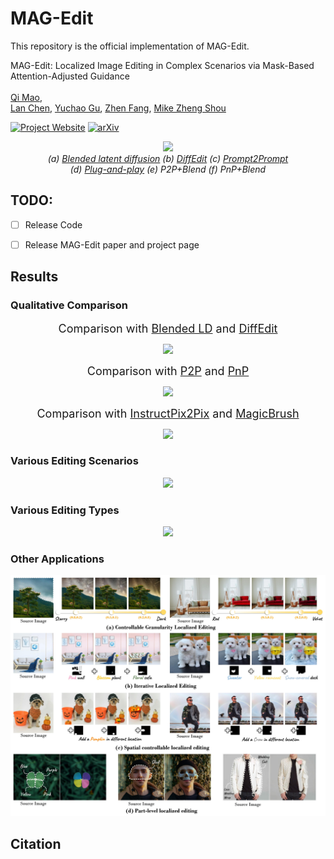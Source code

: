 <h1> MAG-Edit </h1>

This repository is the official implementation of MAG-Edit.

MAG-Edit: Localized Image Editing in Complex Scenarios via
Mask-Based Attention-Adjusted Guidance  
<br/>
[Qi Mao](https://sites.google.com/view/qi-mao/),  
[Lan Chen](), 
[Yuchao Gu](https://ycgu.site/), 
[Zhen Fang](),
[Mike Zheng Shou](https://sites.google.com/view/showlab)
<br/>


[![Project Website](https://img.shields.io/badge/Project-Website-orange
)](https://orannue.github.io/MAG-Edit/)
[![arXiv](https://img.shields.io/badge/arXiv-XXXXX-red
)]()

<p align="center">
<img src="assets/teaser.png"width="1080px"/>  
<br>
<em> (a) <a href="https://github.com/omriav/blended-latent-diffusion">Blended latent diffusion</a>  (b) <a href="https://arxiv.org/abs/2210.11427">DiffEdit</a>  (c) <a href="https://github.com/google/prompt-to-prompt">Prompt2Prompt</a> <br> 
(d)  <a href="https://github.com/MichalGeyer/plug-and-play">Plug-and-play</a>  (e) P2P+Blend (f) PnP+Blend</em>
</p>


## TODO:

- [ ] Release Code
- [ ] Release MAG-Edit paper and project page


<h2> Results </h2>
<h3> Qualitative Comparison </h3>
<p align="center">
<font size=4>Comparison with <a href="https://github.com/omriav/blended-latent-diffusion">Blended LD</a> and <a href="https://arxiv.org/abs/2210.11427">DiffEdit</a></font>
</p>
<p align="center">
<img src="assets/qualitative_cmp/mask.png"/>  
</p>

<p align="center">
<font size=4>Comparison with <a href="https://github.com/google/prompt-to-prompt">P2P</a> and <a href="https://github.com/MichalGeyer/plug-and-play">PnP</a></font>
</p>
<p align="center">
<img src="assets/qualitative_cmp/p2ppnp.png"/>  
</p>

<p align="center">
<font size=4>Comparison with <a href="https://github.com/timothybrooks/instruct-pix2pix">InstructPix2Pix</a> and <a href="https://github.com/OSU-NLP-Group/MagicBrush">MagicBrush</a></font>
</p>
<p align="center">
<img src="assets/qualitative_cmp/instructimagic.png"/>  
</p>

<h3> Various Editing Scenarios </h3>
<p align="center">
<img src="assets/editing_scenarios.png"/>  
</p>

<!--
<div>
  <table  align="center" border="1" width="100%" style="max-width: auto; text-align:center; margin: auto">
    <tr>
      <td width="160px" style="vertical-align:middle;text-align:center;" colspan="4"><b>Indoor Scenario</b></td>
    </tr>
    <tr>
      <td  width="180px"style="vertical-align:middle;text-align:center;color:grey;">Input Image</td>
      <td  width="180px"  style="vertical-align:middle;text-align:center;color:grey;" colspan="3">Output Image</td>
    </tr>
    <tr>
      <td  width="150px" align="center" style="vertical-align:middle;"><img src="assets/editing_scenarios/indoor/source.jpg"  style="width: 120px; height: 120px;margin:0;padding=0;"></td>
      <td   width="150px" align="center"><img src="assets/editing_scenarios/indoor/sofa.png" style="width: 120px; height: 120px;margin:0;padding=0;"></td>
      <td  width="150px" align="center"><img src="assets/editing_scenarios/indoor/table.png" style="width: 120px; height: 120px;margin:0;padding=0;"></td>              
      <td  width="150px" align="center"><img src="assets/editing_scenarios/indoor/carpet.png" style="width: 120px; height: 120px;margin:0;padding=0;"></td>
    </tr>
    <tr>
      <td  style="vertical-align:middle;text-align:center;color:grey;">Simplified edited prompt</td>
      <td  style="vertical-align:middle;text-align:center;"><b>Blue and velvet</b> sofa</td>
      <td  style="vertical-align:middle;text-align:center;"><b>Marble</b> table</td>
      <td style="vertical-align:middle;text-align:center;"><b>Yellow and damask</b> carpet</td>
    </tr>
    <tr>
      <td style="vertical-align:middle;text-align:center;" colspan="4"><b>Outdoor Scenario</b></td>
    </tr>
    <tr>
      <td style="text-align:center;color:grey;">Input Image</td>
      <td style="text-align:center;color:grey;" colspan="3">Output Image</td>
    </tr>
    <tr>
      <td align="center"><img src="assets/editing_scenarios/outdoor/1/source.jpg" style="width: 120px; height: 120px;margin:0;padding=0;"></td>
      <td align="center"><img src="assets/editing_scenarios/outdoor/1/hat1.png" style="width: 120px; height: 120px;margin:0;padding=0;"></td>
      <td align="center"><img src="assets/editing_scenarios/outdoor/1/hat2.png" style="width: 120px; height: 120px;margin:0;padding=0;"></td>              
      <td align="center"><img src="assets/editing_scenarios/outdoor/1/grass.png" style="width: 120px; height: 120px;margin:0;padding=0;"></td>
    </tr>
    <tr>
      <td  style="vertical-align:middle;text-align:center;color:gray;">Simplified edited prompt</td>
      <td  style="vertical-align:middle;text-align:center;"><b>Pirate hat</b></td>
      <td  style="vertical-align:middle;text-align:center;"><b>Tall chef hat</b></td>
      <td  style="vertical-align:middle;text-align:center;"><b>Leaves-covered</b> grass</td>
    </tr>
    <tr>
      <td align="center"><img src="assets/editing_scenarios/outdoor/2/source.jpg" style="width: 120px; height: 120px;margin:0;padding=0;"></td>
      <td align="center"><img src="assets/editing_scenarios/outdoor/2/limousine.png" style="width: 120px; height: 120px;margin:0;padding=0;"></td>
      <td align="center"><img src="assets/editing_scenarios/outdoor/2/jeep.png" style="width: 120px; height: 120px;margin:0;padding=0;"></td>              
      <td align="center"><img src="assets/editing_scenarios/outdoor/2/graffiti.png" style="width: 120px; height: 120px;margin:0;padding=0;"></td>
    </tr>
    <tr>
      <td style="vertical-align:middle;text-align:center;color:gray;">Simplified edited prompt</td>
      <td  style="vertical-align:middle;text-align:center;"><b>Limousine</b></td>
      <td style="vertical-align:middle;text-align:center;"><b>Jeep</b></td>
      <td  style="vertical-align:middle;text-align:center;"><b>With graffiti</b></td>
    </tr>
  </table>
  </div>
-->



<h3> Various Editing Types </h3>
<p align="center">
<img src="assets/editing_types.png"/>  
</p>


<!--
  <table align="center" border="1" width="100%" style="max-width: 650px; text-align:center; margin:0 auto">
    <tr>
      <td width="120px" style="vertical-align:middle;text-align:center;color:grey;">Editing Type</td>
      <td  width="120px" style="vertical-align:middle;text-align:center;color:grey;"colspan="2">Object Attribute Manipulation</td>
      <td  width="120px" style="vertical-align:middle;text-align:center;color:grey;">Object Replacement</td>
      <td  width="120px" style="vertical-align:middle;text-align:center;color:grey;">Object Addition</td>
      <td  width="120px" style="vertical-align:middle;text-align:center;color:grey;">Object Removal</td>
    </tr>
    <tr>
      <td width="120px" style="vertical-align:middle;" align="center"><img src="assets/editing_type/1/source.png" style="width: 80px; height: 80px;margin:0;padding=0;"></td>
      <td width="120px" style="vertical-align:middle;" align="center"><img src="assets/editing_type/1/colorful.png" style="width: 80; height: 80px;margin:0;padding=0;"></td>
      <td width="120px" style="vertical-align:middle;" align="center"><img src="assets/editing_type/1/redwine.png" style="width: 80; height: 80px;margin:0;padding=0;"></td>          
      <td width="120px" style="vertical-align:middle;" align="center"><img src="assets/editing_type/1/bowl.png" style="width: 80px; height: 80px;margin:0;padding=0;"></td>
      <td width="120px" style="vertical-align:middle;" align="center"><img src="assets/editing_type/1/butterfly.png" style="width: 80px; height: 80px;margin:0;padding=0;"></td>
      <td width="120px" style="vertical-align:middle;" align="center"><img src="assets/editing_type/1/remove.png" style="width: 80px; height: 80px;margin:0;padding=0;"></td>
    </tr>
    <tr>
      <td  style="vertical-align:middle;text-align:center;color:grey;font-size=5px;">Simplified edited prompt</td>
      <td  style="vertical-align:middle;text-align:center;font-size=5px;"><b>Colorful</b> sheet</td>
      <td  style="vertical-align:middle;text-align:center;font-size=5px;"><b>Red Wine</b></td>
      <td style="vertical-align:middle;text-align:center;font-size=5px;"><b>Bowl</b></td>
      <td style="vertical-align:middle;text-align:center;font-size=5px;"><b>Blue butterfly</b></td>
      <td style="vertical-align:middle;text-align:center;font-size=5px;">Remove a <b>lemon</b></td>      
    </tr>
    <tr>
      <td style="vertical-align:middle;" align="center"><img src="assets/editing_type/2/source.jpg" style="width: 80px; height: 80px;margin:0;padding=0;"></td>
      <td style="vertical-align:middle;" align="center"><img src="assets/editing_type/2/wooden.png" style="width: 80px; height: 80px;margin:0;padding=0;"></td>
      <td style="vertical-align:middle;" align="center"><img src="assets/editing_type/2/lit.png" style="width: 80px; height: 80px;margin:0;padding=0;"></td>              
      <td style="vertical-align:middle;" align="center"><img src="assets/editing_type/2/jack.png" style="width: 80px; height: 80px;margin:0;padding=0;"></td>
      <td style="vertical-align:middle;" align="center"><img src="assets/editing_type/2/curtain.png" style="width: 80px; height: 80px;margin:0;padding=0;"></td>
      <td style="vertical-align:middle;" align="center"><img src="assets/editing_type/2/remove.png" style="width: 80px; height: 80px;margin:0;padding=0;"></td>
    </tr>
    <tr>
      <td  style="vertical-align:middle;text-align:center;color:grey;">Simplified edited prompt</td>
      <td  style="vertical-align:middle;text-align:center;"><b>Wooden house</b></td>
      <td  style="vertical-align:middle;text-align:center;"><b>Lit window</b></td>
      <td style="vertical-align:middle;text-align:center;"><b>Jack-O'-Lantern</b></td>
      <td style="vertical-align:middle;text-align:center;"><b>Curtained</b> window</td>
      <td style="vertical-align:middle;text-align:center;">Remove a <b>flag</b></td>      
    </tr> 
    <tr>
      <td style="vertical-align:middle;" align="center"><img src="assets/editing_type/3/source.jpg" style="width: 80px; height: 80px;margin:0;padding=0;"></td>
      <td style="vertical-align:middle;" align="center"><img src="assets/editing_type/3/creamy.png" style="width: 80px; height: 80px;margin:0;padding=0;"></td>
      <td style="vertical-align:middle;" align="center"><img src="assets/editing_type/3/pinklace.png" style="width: 80px; height: 80px;margin:0;padding=0;"></td>              
      <td style="vertical-align:middle;" align="center"><img src="assets/editing_type/3/bulb.png" style="width: 80px; height: 80px;margin:0;padding=0;"></td>
      <td style="vertical-align:middle;" align="center"><img src="assets/editing_type/3/photos.png" style="width: 80px; height: 80px;margin:0;padding=0;"></td>
      <td style="vertical-align:middle;" align="center"><img src="assets/editing_type/3/remove.png" style="width: 80px; height: 80px;margin:0;padding=0;"></td>
    </tr>
    <tr>
      <td  style="vertical-align:middle;text-align:center;color:grey;">Simplified edited prompt</td>
      <td  style="vertical-align:middle;text-align:center;"><b>Creamy</b> bread</td>
      <td  style="vertical-align:middle;text-align:center;"><b>Pink and lace sheet</b></td>
      <td style="vertical-align:middle;text-align:center;"><b>Light bulb</b></td>
      <td style="vertical-align:middle;text-align:center;"><b>Polaroid photos</b>
</td>
      <td style="vertical-align:middle;text-align:center;">Remove a <b>strawberry</b></td>      
    </tr>  
  </table>
-->




<h3> Other Applications</h3>  
<p align="center">
<img src="assets/other_apps.jpg"/>  
<br>







<h2> Citation </h2>



